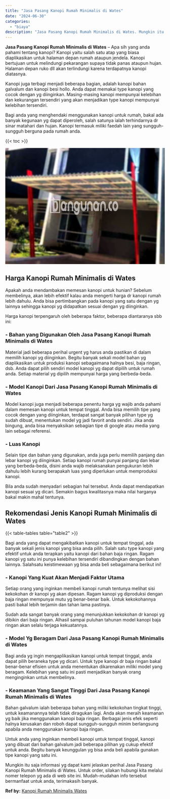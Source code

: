```yaml
---
title: "Jasa Pasang Kanopi Rumah Minimalis di Wates"
date: "2024-06-30"
categories: 
  - "biaya"
description: "Jasa Pasang Kanopi Rumah Minimalis di Wates. Mungkin itu saja informasi yg dapat kami jelaskan perihal Jasa Pasang Kanopi Rumah Minimalis di Wates. Untuk ord..."
---
```


**Jasa Pasang Kanopi Rumah Minimalis di Wates** – Apa sih yang anda pahami tentang kanopi? Kanopi yaitu salah satu atap yang biasa diaplikasikan untuk halaman depan rumah ataupun jendela. Kanopi bertujuan untuk melindungi pekarangan supaya tidak panas ataupun hujan. Halaman depan ruko dll akan terlindungi karena terdapatnya kanopi diatasnya.

Kanopi juga terbagi menjadi beberapa bagian, adalah kanopi bahan galvalum dan kanopi besi hollo. Anda dapat memakai type kanopi yang cocok dengan yg diinginkan. Masing-masing kanopi mempunyai kelebihan dan kekurangan tersendiri yang akan menjadikan type kanopi mempunyai kelebihan tersendiri.

Bagi anda yang menghendaki menggunakan kanopi untuk rumah, bakal ada banyak kegunaan yg dapat diperoleh, salah satunya ialah terhindarnya dr sinar matahari dan hujan. Kanopi termasuk miliki faedah lain yang sungguh-sungguh berguna pada rumah anda.

{{< toc >}}

![Jasa Pasang Kanopi Rumah Minimalis di Wates](/images/harga-kanopi-minimalis-70.png)

## Harga Kanopi Rumah Minimalis di Wates

Apakah anda mendambakan memesan kanopi untuk hunian? Sebelum membelinya, akan lebih efektif kalau anda mengerti harga dr kanopi rumah lebih dahulu. Anda bisa pertimbangkan pada kanopi yang satu dengan yg lainnya sehingga kanopi yg didapatkan sesuai dengan yg diinginkan.

Harga kanopi terpengaruh oleh beberapa faktor, beberapa diantaranya sbb ini:

### \- Bahan yang Digunakan Oleh Jasa Pasang Kanopi Rumah Minimalis di Wates

Material jadi beberapa perihal urgent yg harus anda pastikan di dalam memilih kanopi yg diinginkan. Begitu banyak sekali model bahan yg diaplikasikan untuk produksi kanopi sebagaimana halnya besi, baja ringan, dsb. Anda dapat pilih sendiri model kanopi yg dapat dipilih untuk rumah anda. Setiap material yg dipilih mempunyai harga yang berbeda-beda.

### \- Model Kanopi Dari Jasa Pasang Kanopi Rumah Minimalis di Wates

Model kanopi juga menjadi beberapa penentu harga yg wajib anda pahami dalam memesan kanopi untuk tempat tinggal. Anda bisa memilih tipe yang cocok dengan yang diinginkan, terdapat sangat banyak pilihan type yg sudah dibuat, menentukan model yg jadi favorit anda sendiri. Jika anda bingung, anda bisa menyaksikan sebagian tipe di google atau media yang lain sebagai referensi.

### \- Luas Kanopi

Selain tipe dan bahan yang digunakan, anda juga perlu memilih panjang dan lebar kanopi yg diinginkan. Setiap kanopi rumah punyai panjang dan lebar yang berbeda-beda, disini anda wajib melaksanakan pengukuran lebih dahulu lebih kurang berapakah luas yang diperlukan untuk memproduksi kanopi.

Bila anda sudah menyadari sebagian hal tersebut. Anda dapat mendapatkan kanopi sesuai yg dicari. Semakin bagus kwalitasnya maka nilai harganya bakal makin mahal tentunya.

## Rekomendasi Jenis Kanopi Rumah Minimalis di Wates

{{< table-tables table="table2" >}}

Bagi anda yang dapat mengakibatkan kanopi untuk tempat tinggal, ada banyak sekali jenis kanopi yang bisa anda pilih. Salah satu type kanopi yang efektif untuk anda terapkan yaitu kanopi dari bahan baja ringan. Ragam kanopi yg satu ini punya kelebihan tersendiri dibandingkan dengan bahan lainnya. Salahsatu keistimewaan yg bisa anda beli sebagaimana berikut ini!

### \- Kanopi Yang Kuat Akan Menjadi Faktor Utama

Setiap orang yang inginkan membeli kanopi rumah tentunya melihat sisi kekokohan dr kanopi yg akan dipesan. Ragam kanopi yg diproduksi dengan baja ringan mempunyai mutu yg benar-benar baik. Untuk kekokohannya pasti bakal lebih terjamin dan tahan lama pastinya.

Sudah ada sangat banyak orang yang menunjukkan kekokohan dr kanopi yg dibikin dari baja ringan. Alhasil sampai puluhan tahunan model kanopi baja ringan akan selalu terjaga kekuatannya.

### \- Model Yg Beragam Dari Jasa Pasang Kanopi Rumah Minimalis di Wates

Bagi anda yg ingin mengaplikasikan kanopi untuk tempat tinggal, anda dapat pilih beraneka type yg dicari. Untuk type kanopi dr baja ringan bakal benar-benar efisien untuk anda menentukan dikarenakan miliki model yang beragam. Kelebihan yang satu ini pasti menjadikan banyak orang menginginkan untuk membelinya.

### \- Keamanan Yang Sangat Tinggi Dari Jasa Pasang Kanopi Rumah Minimalis di Wates

Bahan galvalum ialah beberapa bahan yang miliki kekokohan tingkat tinggi, untuk keamanannya telah tidak diragukan lagi. Anda akan meraih keamanan yg baik jika menggunakan kanopi baja ringan. Berbagai jenis efek seperti halnya kerusakan dan roboh dapat sungguh-sungguh minim berlangsung apabila anda menggunakan kanopi baja ringan.

Untuk anda yang inginkan membeli kanopi untuk tempat tinggal, kanopi yang dibuat dari bahan galvalum jadi beberapa pilihan yg cukup efektif untuk anda. Begitu banyak keunggulan yg bisa anda beli apabila gunakan tipe kanopi yang satu ini.

Mungkin itu saja informasi yg dapat kami jelaskan perihal Jasa Pasang Kanopi Rumah Minimalis di Wates. Untuk order, silakan hubungi kita melalui nomer telepon yg ada di web site ini. Mudah-mudahan info tersebut bermanfaat untuk anda, terimakasih banyak.

**Ref by:**  [Kanopi Rumah Minimalis Wates](https://id.wikipedia.org/wiki/Kanopi)
